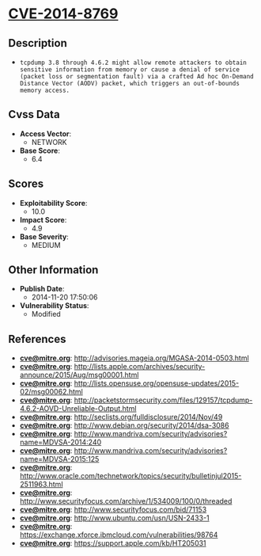 
# [CVE-2014-8769](https://cve.mitre.org/cgi-bin/cvename.cgi?name=CVE-2014-8769)

## Description

- `tcpdump 3.8 through 4.6.2 might allow remote attackers to obtain sensitive information from memory or cause a denial of service (packet loss or segmentation fault) via a crafted Ad hoc On-Demand Distance Vector (AODV) packet, which triggers an out-of-bounds memory access.`

## Cvss Data

- **Access Vector**:
  - NETWORK
- **Base Score**:
  - 6.4

## Scores

- **Exploitability Score**:
  - 10.0
- **Impact Score**:
  - 4.9
- **Base Severity**:
  - MEDIUM

## Other Information

- **Publish Date**:
  - 2014-11-20 17:50:06
- **Vulnerability Status**:
  - Modified

## References

- **cve@mitre.org**: http://advisories.mageia.org/MGASA-2014-0503.html
- **cve@mitre.org**: http://lists.apple.com/archives/security-announce/2015/Aug/msg00001.html
- **cve@mitre.org**: http://lists.opensuse.org/opensuse-updates/2015-02/msg00062.html
- **cve@mitre.org**: http://packetstormsecurity.com/files/129157/tcpdump-4.6.2-AOVD-Unreliable-Output.html
- **cve@mitre.org**: http://seclists.org/fulldisclosure/2014/Nov/49
- **cve@mitre.org**: http://www.debian.org/security/2014/dsa-3086
- **cve@mitre.org**: http://www.mandriva.com/security/advisories?name=MDVSA-2014:240
- **cve@mitre.org**: http://www.mandriva.com/security/advisories?name=MDVSA-2015:125
- **cve@mitre.org**: http://www.oracle.com/technetwork/topics/security/bulletinjul2015-2511963.html
- **cve@mitre.org**: http://www.securityfocus.com/archive/1/534009/100/0/threaded
- **cve@mitre.org**: http://www.securityfocus.com/bid/71153
- **cve@mitre.org**: http://www.ubuntu.com/usn/USN-2433-1
- **cve@mitre.org**: https://exchange.xforce.ibmcloud.com/vulnerabilities/98764
- **cve@mitre.org**: https://support.apple.com/kb/HT205031

